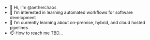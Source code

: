 - 👋 Hi, I’m @aetherchaos
- 👀 I’m interested in learning automated workflows for software development
- 🌱 I’m currently learning about on-premise, hybrid, and cloud hosted pipelines
- 📫 How to reach me TBD...

<!---
aetherchaos/aetherchaos is a ✨ special ✨ repository because its `README.md` (this file) appears on your GitHub profile.
You can click the Preview link to take a look at your changes.
--->
